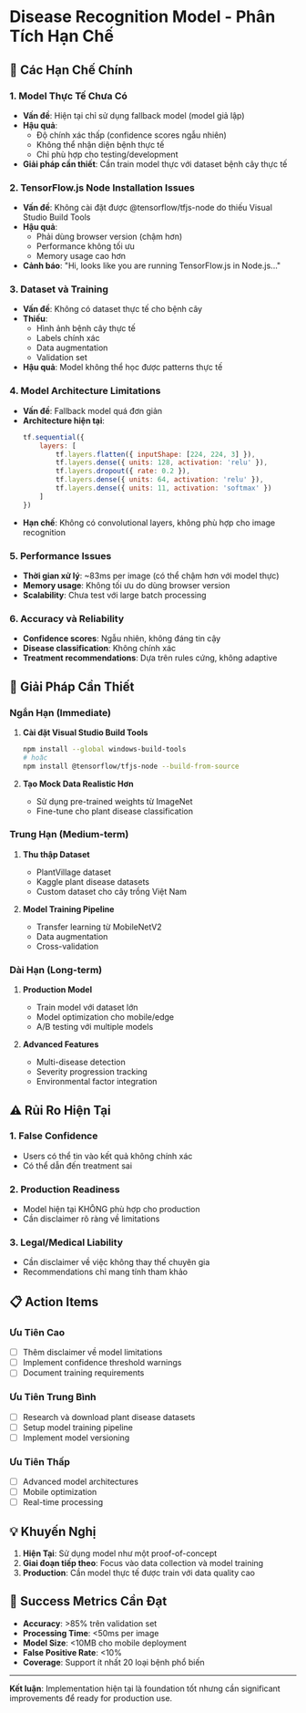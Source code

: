 # Disease Recognition Model - Phân Tích Hạn Chế

## 🚨 Các Hạn Chế Chính

### 1. **Model Thực Tế Chưa Có**
- **Vấn đề**: Hiện tại chỉ sử dụng fallback model (model giả lập)
- **Hậu quả**: 
  - Độ chính xác thấp (confidence scores ngẫu nhiên)
  - Không thể nhận diện bệnh thực tế
  - Chỉ phù hợp cho testing/development
- **Giải pháp cần thiết**: Cần train model thực với dataset bệnh cây thực tế

### 2. **TensorFlow.js Node Installation Issues**
- **Vấn đề**: Không cài đặt được @tensorflow/tfjs-node do thiếu Visual Studio Build Tools
- **Hậu quả**:
  - Phải dùng browser version (chậm hơn)
  - Performance không tối ưu
  - Memory usage cao hơn
- **Cảnh báo**: "Hi, looks like you are running TensorFlow.js in Node.js..."

### 3. **Dataset và Training**
- **Vấn đề**: Không có dataset thực tế cho bệnh cây
- **Thiếu**:
  - Hình ảnh bệnh cây thực tế
  - Labels chính xác
  - Data augmentation
  - Validation set
- **Hậu quả**: Model không thể học được patterns thực tế

### 4. **Model Architecture Limitations**
- **Vấn đề**: Fallback model quá đơn giản
- **Architecture hiện tại**:
  ```javascript
  tf.sequential({
      layers: [
          tf.layers.flatten({ inputShape: [224, 224, 3] }),
          tf.layers.dense({ units: 128, activation: 'relu' }),
          tf.layers.dropout({ rate: 0.2 }),
          tf.layers.dense({ units: 64, activation: 'relu' }),
          tf.layers.dense({ units: 11, activation: 'softmax' })
      ]
  })
  ```
- **Hạn chế**: Không có convolutional layers, không phù hợp cho image recognition

### 5. **Performance Issues**
- **Thời gian xử lý**: ~83ms per image (có thể chậm hơn với model thực)
- **Memory usage**: Không tối ưu do dùng browser version
- **Scalability**: Chưa test với large batch processing

### 6. **Accuracy và Reliability**
- **Confidence scores**: Ngẫu nhiên, không đáng tin cậy
- **Disease classification**: Không chính xác
- **Treatment recommendations**: Dựa trên rules cứng, không adaptive

## 🔧 Giải Pháp Cần Thiết

### Ngắn Hạn (Immediate)
1. **Cài đặt Visual Studio Build Tools**
   ```bash
   npm install --global windows-build-tools
   # hoặc
   npm install @tensorflow/tfjs-node --build-from-source
   ```

2. **Tạo Mock Data Realistic Hơn**
   - Sử dụng pre-trained weights từ ImageNet
   - Fine-tune cho plant disease classification

### Trung Hạn (Medium-term)
1. **Thu thập Dataset**
   - PlantVillage dataset
   - Kaggle plant disease datasets
   - Custom dataset cho cây trồng Việt Nam

2. **Model Training Pipeline**
   - Transfer learning từ MobileNetV2
   - Data augmentation
   - Cross-validation

### Dài Hạn (Long-term)
1. **Production Model**
   - Train model với dataset lớn
   - Model optimization cho mobile/edge
   - A/B testing với multiple models

2. **Advanced Features**
   - Multi-disease detection
   - Severity progression tracking
   - Environmental factor integration

## ⚠️ Rủi Ro Hiện Tại

### 1. **False Confidence**
- Users có thể tin vào kết quả không chính xác
- Có thể dẫn đến treatment sai

### 2. **Production Readiness**
- Model hiện tại KHÔNG phù hợp cho production
- Cần disclaimer rõ ràng về limitations

### 3. **Legal/Medical Liability**
- Cần disclaimer về việc không thay thế chuyên gia
- Recommendations chỉ mang tính tham khảo

## 📋 Action Items

### Ưu Tiên Cao
- [ ] Thêm disclaimer về model limitations
- [ ] Implement confidence threshold warnings
- [ ] Document training requirements

### Ưu Tiên Trung Bình  
- [ ] Research và download plant disease datasets
- [ ] Setup model training pipeline
- [ ] Implement model versioning

### Ưu Tiên Thấp
- [ ] Advanced model architectures
- [ ] Mobile optimization
- [ ] Real-time processing

## 💡 Khuyến Nghị

1. **Hiện Tại**: Sử dụng model như một proof-of-concept
2. **Giai đoạn tiếp theo**: Focus vào data collection và model training
3. **Production**: Cần model thực tế được train với data quality cao

## 🎯 Success Metrics Cần Đạt

- **Accuracy**: >85% trên validation set
- **Processing Time**: <50ms per image
- **Model Size**: <10MB cho mobile deployment
- **False Positive Rate**: <10%
- **Coverage**: Support ít nhất 20 loại bệnh phổ biến

---

**Kết luận**: Implementation hiện tại là foundation tốt nhưng cần significant improvements để ready for production use.